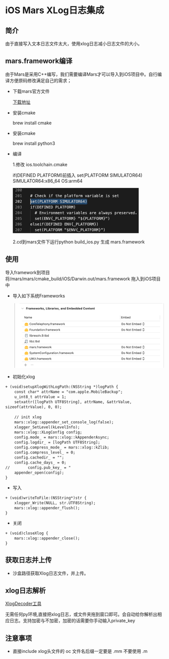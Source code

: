 # iOS Mars XLog日志集成

## 简介
  由于直接写入文本日志文件太大，使用xlog日志减小日志文件的大小。

## mars.framework编译
  由于Mars是采用C++编写，我们需要编译Mars才可以导入到iOS项目中。自行编译方便原码修改满足自己的需求；

* 下载mars官方文件

  [下载地址](https://github.com/Tencent/mars)

* 安装cmake

  brew install cmake

* 安装cmake

  brew install python3

* 编译 

  1.修改 ios.toolchain.cmake

  if(DEFINED PLATFORM)前插入 set(PLATFORM SIMULATOR64) SIMULATOR64:x86_64 OS:arm64

   ![修改](pic/2.png) 

  2.cd到mars文件下运行python build_ios.py
  生成 mars.framework


## 使用

导入framework到项目
将/mars/mars/cmake_build/iOS/Darwin.out/mars.framework 拖入到iOS项目中

* 导入如下系统Frameworks


    ![引入依赖库](pic/1.png)

* 初始化xlog

```
+ (void)setupXlogWithLogPath:(NSString *)logPath {
    const char* attrName = "com.apple.MobileBackup";
    u_int8_t attrValue = 1;
    setxattr([logPath UTF8String], attrName, &attrValue, sizeof(attrValue), 0, 0);
    
    // init xlog
    mars::xlog::appender_set_console_log(false);
    xlogger_SetLevel(kLevelInfo);
    mars::xlog::XLogConfig config;
    config.mode_ = mars::xlog::kAppenderAsync;
    config.logdir_ = [logPath UTF8String];
    config.compress_mode_ = mars::xlog::kZlib;
    config.compress_level_ = 0;
    config.cachedir_ = "";
    config.cache_days_ = 0;
//        config.pub_key_ = "
    appender_open(config);
}
```

* 写入
```
+ (void)writeToFile:(NSString*)str {
    xlogger_Write(NULL, str.UTF8String);
    mars::xlog::appender_flush();
}

```

* 关闭

```
+ (void)closeXlog {
    mars::xlog::appender_close();
}
```

## 获取日志并上传

* 沙盒路径获取Xlog日志文件，并上传。

## xlog日志解析

 [XlogDecoder工具](https://github.com/JerryFans/mars_xlog_decoder_gui)

无需任何py环境,直接把xlog日志，或文件夹拖到窗口即可。会自动给你解析出相应日志。支持加密与不加密，加密的话需要你手动输入private_key

## 注意事项
* 直接include xlog头文件的 oc 文件名后缀一定要是 .mm 不要使用 .m





